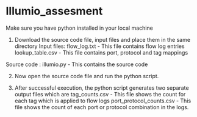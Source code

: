 # Illumio_assesment
Make sure you have python installed in your local machine

1. Download the source code file, input files and place them in the same directory
Input files:
flow_log.txt - This file contains flow log entries
lookup_table.csv - This file contains port, protocol and tag mappings

Source code : 
illumio.py - This contains the source code

2. Now open the source code file and run the python script.

3. After successful execution, the python script generates two separate output files which are 
tag_counts.csv - This file shows the count for each tag which is applied to flow logs
port_protocol_counts.csv - This file shows the count of each port or protocol combination in the logs.

